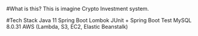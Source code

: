 #What is this?
This is imagine Crypto Investment system.


#Tech Stack
Java 11
Spring Boot
Lombok
JUnit + Spring Boot Test
MySQL 8.0.31
AWS (Lambda, S3, EC2, Elastic Beanstalk)

